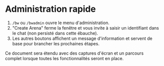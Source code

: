 # Administration rapide

1. `/bw` ou `/bwadmin` ouvre le menu d'administration.
2. "Create Arena" ferme la fenêtre et vous invite à saisir un identifiant dans le chat (non persisté dans cette ébauche).
3. Les autres boutons affichent un message d'information et servent de base pour brancher les prochaines étapes.

Ce document sera étendu avec des captures d'écran et un parcours complet lorsque toutes les fonctionnalités seront en place.
